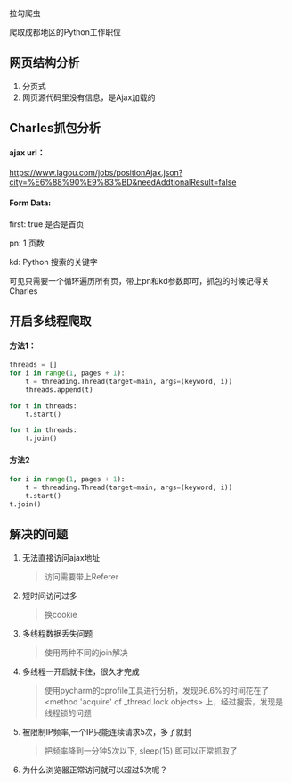 拉勾爬虫

爬取成都地区的Python工作职位





## 网页结构分析

1. 分页式
2. 网页源代码里没有信息，是Ajax加载的



## Charles抓包分析

#### ajax url：

https://www.lagou.com/jobs/positionAjax.json?city=%E6%88%90%E9%83%BD&needAddtionalResult=false

#### Form Data:

first:  true       是否是首页

pn:	1		页数

kd: Python	搜索的关键字



可见只需要一个循环遍历所有页，带上pn和kd参数即可，抓包的时候记得关Charles



## 开启多线程爬取

#### 方法1： 

```python
threads = []
for i in range(1, pages + 1):
    t = threading.Thread(target=main, args=(keyword, i))
    threads.append(t)

for t in threads:
    t.start()

for t in threads:
    t.join()
```



#### 方法2

```python
for i in range(1, pages + 1):
    t = threading.Thread(target=main, args=(keyword, i))
    t.start()
t.join()
```



## 解决的问题

1. 无法直接访问ajax地址

   > 访问需要带上Referer

2. 短时间访问过多

   > 换cookie

3. 多线程数据丢失问题

   > 使用两种不同的join解决

4. 多线程一开启就卡住，很久才完成

   > 使用pycharm的cprofile工具进行分析，发现96.6%的时间花在了<method 'acquire' of _thread.lock objects> 上，经过搜索，发现是线程锁的问题

5. 被限制IP频率,一个IP只能连续请求5次，多了就封

   > 把频率降到一分钟5次以下, sleep(15) 即可以正常抓取了

6. 为什么浏览器正常访问就可以超过5次呢？